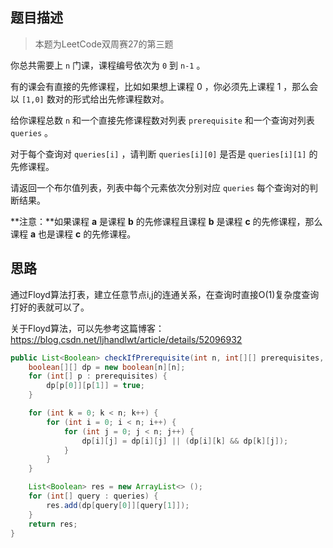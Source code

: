 ## 题目描述

> 本题为LeetCode双周赛27的第三题

你总共需要上 `n` 门课，课程编号依次为 `0` 到 `n-1` 。

有的课会有直接的先修课程，比如如果想上课程 0 ，你必须先上课程 1 ，那么会以 `[1,0]` 数对的形式给出先修课程数对。

给你课程总数 `n` 和一个直接先修课程数对列表 `prerequisite` 和一个查询对列表 `queries` 。

对于每个查询对 `queries[i]` ，请判断 `queries[i][0]` 是否是 `queries[i][1]` 的先修课程。

请返回一个布尔值列表，列表中每个元素依次分别对应 `queries` 每个查询对的判断结果。

**注意：**如果课程 **a** 是课程 **b** 的先修课程且课程 **b** 是课程 **c** 的先修课程，那么课程 **a** 也是课程 **c** 的先修课程。

## 思路

通过Floyd算法打表，建立任意节点i,j的连通关系，在查询时直接O(1)复杂度查询打好的表就可以了。

关于Floyd算法，可以先参考这篇博客：https://blog.csdn.net/ljhandlwt/article/details/52096932

```java
public List<Boolean> checkIfPrerequisite(int n, int[][] prerequisites, int[][] queries) {
    boolean[][] dp = new boolean[n][n];
    for (int[] p : prerequisites) {
        dp[p[0]][p[1]] = true;
    }

    for (int k = 0; k < n; k++) {
        for (int i = 0; i < n; i++) {
            for (int j = 0; j < n; j++) {
                dp[i][j] = dp[i][j] || (dp[i][k] && dp[k][j]);
            }
        }
    }

    List<Boolean> res = new ArrayList<> ();
    for (int[] query : queries) {
        res.add(dp[query[0]][query[1]]);
    }
    return res;
}
```
